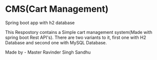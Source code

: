 # CMS(Cart Management)
Spring boot app with h2 database

This Respostory contains a Simple cart management system(Made with spring boot Rest API's). There are two variants to it, first one with H2 Database and second one with
MySQL Database.

Made by - Master Ravinder Singh Sandhu
